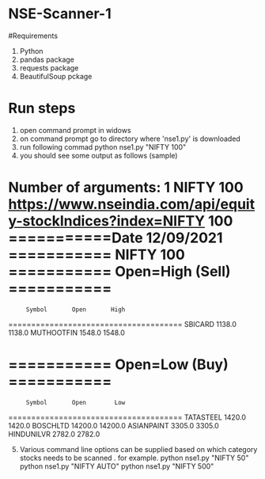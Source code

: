 # NSE-Scanner-1
#Requirements 
1. Python
2. pandas package
3. requests package
4. BeautifulSoup pckage



# Run steps
1. open command prompt in widows 
2. on command prompt go to directory where 'nse1.py' is downloaded
3. run following commad 
   python nse1.py "NIFTY 100"
4. you should see some output as follows  (sample)
   
Number of arguments: 1
NIFTY 100
https://www.nseindia.com/api/equity-stockIndices?index=NIFTY 100
===========Date 12/09/2021
=========== NIFTY 100
=========== Open=High (Sell) ===========
======================================
         Symbol       Open       High
======================================
        SBICARD     1138.0     1138.0
     MUTHOOTFIN     1548.0     1548.0


=========== Open=Low (Buy) ===========
======================================
         Symbol       Open        Low
======================================
      TATASTEEL     1420.0     1420.0
       BOSCHLTD    14200.0    14200.0
     ASIANPAINT     3305.0     3305.0
     HINDUNILVR     2782.0     2782.0
     
     
5. Various command line options can be supplied based on which category stocks needs to be scanned .
   for example.
   python nse1.py "NIFTY 50"
   python nse1.py "NIFTY AUTO"
   python nse1.py "NIFTY 500"

